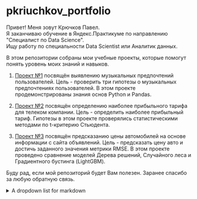 # pkriuchkov_portfolio
Привет! Меня зовут Крючков Павел. <br/>
Я заканчиваю обучение в Яндекс.Практикуме по направлению "Специалист по Data Science". <br/>
Ищу работу по специальности Data Scientist или Аналитик данных.

В этом репозитории собраны мои учебные проекты, которые помогут понять уровень моих знаний и навыков. 

1) [Проект №1](https://github.com/Pashu24/pkriuchkov_portfolio/tree/main/%D0%9F%D1%80%D0%BE%D0%B5%D0%BA%D1%82%20%E2%84%961) посвящён выявлению музыкальных предпочтений пользователей. Цель -  проверить три гипотезы о музыкальных предпочтениях пользователей. 
В этом проекте продемонстрированы знания основ Python и Pandas.

2) <a href="https://github.com/Pashu24/pkriuchkov_portfolio/tree/main/%D0%9F%D1%80%D0%BE%D0%B5%D0%BA%D1%82%20%E2%84%962">Проект №2</a> посвящён определению наиболее прибыльного тарифа для телеком компании. Цель - определить наиболее прибыльный тариф. 
Гипотезы в этом проекте проверялись статистическими методами по t-критерию Стьюдента.

3) <a href="https://github.com/Pashu24/pkriuchkov_portfolio/tree/main/%D0%9F%D1%80%D0%BE%D0%B5%D0%BA%D1%82%20%E2%84%963">Проект №3</a> посвящён предсказанию цены автомобилей на основе информации с сайта объявлений. Цель - предсказать цену авто и достичь заданного значения метрики RMSE.
В этом проекте проведено сравнение моделей Дерева решений, Случайного леса и Градиентного бустинга (LightGBM).

Буду рад, если мой репозиторий будет Вам полезен. Заранее спасибо за любую обратную связь.

<details><summary>A dropdown list for markdown</summary>

   1. First item must be preceeded with an empty line.
   1. Markdown renders **perfectly**.
   1. Extra item.

</details>
